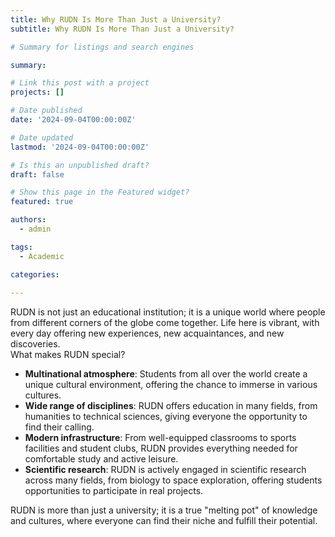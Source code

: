 ```yaml
---
title: Why RUDN Is More Than Just a University?
subtitle: Why RUDN Is More Than Just a University?

# Summary for listings and search engines

summary:

# Link this post with a project
projects: []

# Date published
date: '2024-09-04T00:00:00Z'

# Date updated
lastmod: '2024-09-04T00:00:00Z'

# Is this an unpublished draft?
draft: false

# Show this page in the Featured widget?
featured: true

authors:
  - admin

tags:
  - Academic

categories:
  
---
```


RUDN is not just an educational institution; it is a unique world where people from different corners of the globe come together. Life here is vibrant, with every day offering new experiences, new acquaintances, and new discoveries.  
What makes RUDN special?

- **Multinational atmosphere**: Students from all over the world create a unique cultural environment, offering the chance to immerse in various cultures.
- **Wide range of disciplines**: RUDN offers education in many fields, from humanities to technical sciences, giving everyone the opportunity to find their calling.
- **Modern infrastructure**: From well-equipped classrooms to sports facilities and student clubs, RUDN provides everything needed for comfortable study and active leisure.
- **Scientific research**: RUDN is actively engaged in scientific research across many fields, from biology to space exploration, offering students opportunities to participate in real projects.

RUDN is more than just a university; it is a true "melting pot" of knowledge and cultures, where everyone can find their niche and fulfill their potential.

